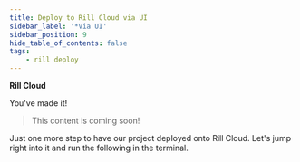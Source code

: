 ```yaml
---
title: Deploy to Rill Cloud via UI
sidebar_label: '*Via UI'
sidebar_position: 9
hide_table_of_contents: false
tags:
    - rill deploy
---
```


**Rill Cloud**

You've made it! 
> This content is coming soon! 

Just one more step to have our project deployed onto Rill Cloud. Let's jump right into it and run the following in the terminal.

